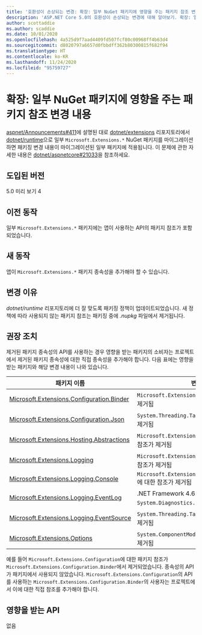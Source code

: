 ```yaml
---
title: '호환성이 손상되는 변경: 확장: 일부 NuGet 패키지에 영향을 주는 패키지 참조 변경 내용'
description: 'ASP.NET Core 5.0의 호환성이 손상되는 변경에 대해 알아보기. 확장: 일부 NuGet 패키지에 영향을 주는 패키지 참조 변경 내용'
author: scottaddie
ms.author: scaddie
ms.date: 10/01/2020
ms.openlocfilehash: 4a525d9f7aad4409fd507fcf80c00968ff4b63d4
ms.sourcegitcommit: d8020797a6657d0fbbdff362b80300815f682f94
ms.translationtype: HT
ms.contentlocale: ko-KR
ms.lasthandoff: 11/24/2020
ms.locfileid: "95759727"
---
```

# <a name="extensions-package-reference-changes-affecting-some-nuget-packages"></a>확장: 일부 NuGet 패키지에 영향을 주는 패키지 참조 변경 내용

[aspnet/Announcements#411](https://github.com/aspnet/Announcements/issues/411)에 설명된 대로 [dotnet/extensions](https://github.com/dotnet/extensions) 리포지토리에서 [dotnet/runtime](https://github.com/dotnet/runtime)으로 일부 `Microsoft.Extensions.*` NuGet 패키지를 마이그레이션하면 패키징 변경 내용이 마이그레이션된 일부 패키지에 적용됩니다. 이 문제에 관한 자세한 내용은 [dotnet/aspnetcore#21033](https://github.com/dotnet/aspnetcore/issues/21033)을 참조하세요.

## <a name="version-introduced"></a>도입된 버전

5.0 미리 보기 4

## <a name="old-behavior"></a>이전 동작

일부 `Microsoft.Extensions.*` 패키지에는 앱이 사용하는 API의 패키지 참조가 포함되었습니다.

## <a name="new-behavior"></a>새 동작

앱이 `Microsoft.Extensions.*` 패키지 종속성을 추가해야 할 수 있습니다.

## <a name="reason-for-change"></a>변경 이유

*dotnet/runtime* 리포지토리에 더 잘 맞도록 패키징 정책이 업데이트되었습니다. 새 정책에 따라 사용되지 않는 패키지 참조는 패키징 중에 *.nupkg* 파일에서 제거됩니다.

## <a name="recommended-action"></a>권장 조치

제거된 패키지 종속성의 API를 사용하는 경우 영향을 받는 패키지의 소비자는 프로젝트에서 제거된 패키지 종속성에 대한 직접 종속성을 추가해야 합니다. 다음 표에는 영향을 받는 패키지와 해당 변경 내용이 나와 있습니다.

|패키지 이름|변경 내용 설명|
|------------|------------------|
|[Microsoft.Extensions.Configuration.Binder](https://nuget.org/packages/Microsoft.Extensions.Configuration.Binder)|`Microsoft.Extensions.Configuration`에 대한 참조가 제거됨|
|[Microsoft.Extensions.Configuration.Json](https://nuget.org/packages/Microsoft.Extensions.Configuration.Json)    |`System.Threading.Tasks.Extensions`에 대한 참조가 제거됨|
|[Microsoft.Extensions.Hosting.Abstractions](https://nuget.org/packages/Microsoft.Extensions.Hosting.Abstractions)|`Microsoft.Extensions.Logging.Abstractions`에 대한 참조가 제거됨|
|[Microsoft.Extensions.Logging](https://nuget.org/packages/Microsoft.Extensions.Logging)                          |`Microsoft.Extensions.Configuration.Binder`에 대한 참조가 제거됨|
|[Microsoft.Extensions.Logging.Console](https://nuget.org/packages/Microsoft.Extensions.Logging.Console)          |`Microsoft.Extensions.Configuration.Abstractions`에 대한 참조가 제거됨|
|[Microsoft.Extensions.Logging.EventLog](https://nuget.org/packages/Microsoft.Extensions.Logging.EventLog)        |.NET Framework 4.6.1 대상 프레임워크 모니커의 `System.Diagnostics.EventLog`에 대한 참조가 제거됨|
|[Microsoft.Extensions.Logging.EventSource](https://nuget.org/packages/Microsoft.Extensions.Logging.EventSource)  |`System.Threading.Tasks.Extensions`에 대한 참조가 제거됨|
|[Microsoft.Extensions.Options](https://nuget.org/packages/Microsoft.Extensions.Options)                          |`System.ComponentModel.Annotations`에 대한 참조가 제거됨|

예를 들어 `Microsoft.Extensions.Configuration`에 대한 패키지 참조가 `Microsoft.Extensions.Configuration.Binder`에서 제거되었습니다. 종속성의 API가 패키지에서 사용되지 않았습니다. `Microsoft.Extensions.Configuration`의 API를 사용하는 `Microsoft.Extensions.Configuration.Binder`의 사용자는 프로젝트에서 이에 대한 직접 참조를 추가해야 합니다.

## <a name="affected-apis"></a>영향을 받는 API

없음

<!--

### Category

ASP.NET Core

### Affected APIs

Not detectable via API analysis

-->
